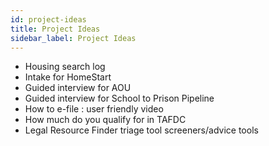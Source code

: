 ```yaml
---
id: project-ideas
title: Project Ideas
sidebar_label: Project Ideas
---
```


* Housing search log
* Intake for HomeStart
* Guided interview for AOU
* Guided interview for School to Prison Pipeline
* How to e-file : user friendly video
* How much do you qualify for in TAFDC
* Legal Resource Finder triage tool screeners/advice tools